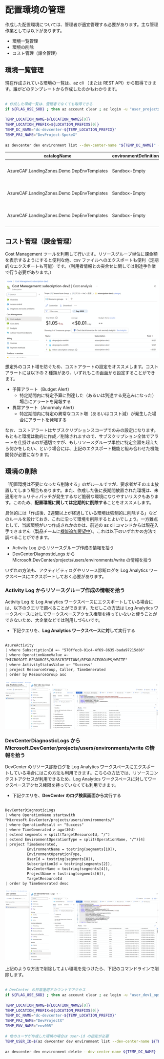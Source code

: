 # 配置環境の管理

作成した配置環境については、管理者が適宜管理する必要があります。主な管理作業としては以下があります。

- 環境一覧管理
- 環境の削除
- コスト管理（課金管理）

## 環境一覧管理

現在作成されている環境の一覧は、az cli （または REST API）から取得できます。誰がどのテンプレートから作成したのかもわかります。

```bash

# 作成した環境一覧は、管理者でなくても取得できる
if ${FLAG_USE_SOD} ; then az account clear ; az login -u "user_projectx_user1@${PRIMARY_DOMAIN_NAME}" -p "${ADMIN_PASSWORD}" ; fi

TEMP_LOCATION_NAME=${LOCATION_NAMES[0]}
TEMP_LOCATION_PREFIX=${LOCATION_PREFIXS[0]}
TEMP_DC_NAME="dc-devcenter-${TEMP_LOCATION_PREFIX}"
TEMP_PRJ_NAME="DevProject-SpokeX"

az devcenter dev environment list --dev-center-name "${TEMP_DC_NAME}" --project-name "${TEMP_PRJ_NAME}"

```

| catalogName                             | environmentDefinitionName | environmentType | error | name  | parameters | provisioningState | resourceGroupId                                                                         | user                               |
|-----------------------------------------|---------------------------|-----------------|-------|-------|------------|-------------------|------------------------------------------------------------------------------------------|------------------------------------|
| AzureCAF.LandingZones.Demo.DepEnvTemplates | Sandbox-Empty             | Sandbox         | null  | env001| {}         | Succeeded         | /subscriptions/570ffec8-01c4-4f69-8635-bada97215d86/resourceGroups/devprojectx-env001     | 9e78363b-ea6f-4b97-a1cf-8484617b3a8f |
| AzureCAF.LandingZones.Demo.DepEnvTemplates | Sandbox-Empty             | Sandbox         | null  | env002| null       | Succeeded         | /subscriptions/570ffec8-01c4-4f69-8635-bada97215d86/resourceGroups/devprojectx-env002     | 25d9f9ad-25c6-418a-9071-2a0eaf86cc4d |
| AzureCAF.LandingZones.Demo.DepEnvTemplates | Sandbox-Empty             | Sandbox         | null  | env003| {}         | Succeeded         | /subscriptions/570ffec8-01c4-4f69-8635-bada97215d86/resourceGroups/devprojectx-env003     | 2093c334-2c7f-4067-85e0-0573711cc1e5 |

## コスト管理（課金管理）

Cost Management ツールを利用して行います。リソースグループ単位に課金額を表示するようにすると便利な他、csv ファイルへのエクスポートも便利（定期的なエクスポートも可能）です。（利用者情報との突合せに関しては別途手作業で行う必要があります。）

![picture 0](./images/8dbad0cabc7d0cf47dac99a3710bb0bf240857c12451023d2d61cb63a42ea316.png)  

想定外のコスト増を防ぐため、コストアラートの設定をオススメします。コストアラートには以下の 2 種類があり、いずれもこの画面から設定することができます。

- 予算アラート（Budget Alert）
  - 特定期間内に特定予算に到達した（あるいは到達する見込みになった）場合にアラートを発報する
- 異常アラート（Anormaly Alert）
  - 特定期間内に特定の異常なコスト増（あるいはコスト減）が発生した場合にアラートを発報する

なお、コストアラートはサブスクリプションスコープでのみの設定になります。もともと環境は動的に作成／削除されますので、サブスクリプション全体でアラートを仕掛けるのが適切ですが、もしリソースグループ単位に特定金額を超えたら何かをしたい、という場合には、上記のエクスポート機能と組み合わせた機能開発が必要になります。
## 環境の削除

「配置環境は不要になったら削除する」のがルールですが、要求者がそのまま放置してしまう場合もあります。また、作成した後に長期間放置された環境は、未適用セキュリティパッチが発生するなど脆弱な環境になりやすいリスクもあります。このため、**配置環境に関しては定期的に削除する**ことをオススメします。

具体的には「作成後、2週間以上が経過している環境は強制的に削除する」などのルールを設けておき、これに沿って環境を削除するとよいでしょう。一方難点として、当該環境がいつ作成されかのかは、前述の az cli コマンドからは現在入手できません（製品チームに[機能追加要望中](https://developercommunity.visualstudio.com/t/Add-created-datetime-to-environment/10458609)）。これは以下のいずれかの方法で調べることができます。

- Activity Log からリソースグループ作成の情報を拾う
- DevCenterDiagnosticLogs から Microsoft.DevCenter/projects/users/environments/write の情報を拾う

いずれの方法も、アクティビティログやリソース診断ログを Log Analytics ワークスペースにエクスポートしておく必要があります。

### Activity Log からリソースグループ作成の情報を拾う

Activity Log を Log Analytics ワークスペースにエクスポートしている場合には、以下のクエリで調べることができます。ただしこの方法は Log Analytics ワークスペースに対してワークスペースアクセス権限を持っていないと使うことができないため、大企業などでは利用しづらいです。

- 下記クエリを、**Log Analytics ワークスペースに対して**実行する

```LAW KQL

AzureActivity
| where SubscriptionId =~ "570ffec8-01c4-4f69-8635-bada97215d86"
| where OperationNameValue =~ "MICROSOFT.RESOURCES/SUBSCRIPTIONS/RESOURCEGROUPS/WRITE"
| where ActivityStatusValue =~ "Success"
| project ResourceGroup, Caller, TimeGenerated
| order by ResourceGroup asc

```

![picture 2](./images/fd1d1066bcfa36a4ab4fb30648fcc7cf53a0c9412001993e1cafd8b2e7f94446.png)  

### DevCenterDiagnosticLogs から Microsoft.DevCenter/projects/users/environments/write の情報を拾う

DevCenter のリソース診断ログを Log Analytics ワークスペースにエクスポートしている場合にはこの方法も利用できます。こちらの方法では、リソースコンテストアクセスが利用できるため、Log Analytics ワークスペースに対してワークスペースアクセス権限を持っていなくても利用できます。

- 下記クエリを、**DevCenter のログ検索画面から**実行する

```LAW KQL

DevCenterDiagnosticLogs
| where OperationName startswith "Microsoft.DevCenter/projects/users/environments/"
| where OperationResult =~ "Success"
| where TimeGenerated > ago(30d) 
| extend segments = split(TargetResourceId, "/")
| extend EnvironmentOperationType = split(OperationName, "/")[4]
| project TimeGenerated,
          EnvironmentName = tostring(segments[10]),
          EnvironmentOperationType,
          UserId = tostring(segments[8]),
          SubscriptionId = tostring(segments[2]),
          DevCenterName = tostring(segments[4]),
          ProjectName = tostring(segments[6]),
          TargetResourceId
| order by TimeGenerated desc

```

![picture 4](./images/9c6237f85da8c8356dfdad5ea3a6feb4b501490ec4233cef137acc70db71c3e9.png)  

上記のような方法で削除してよい環境を見つけたら、下記のコマンドラインで削除します。

```bash

# DevCenter の日常運用アカウントでアクセス
if ${FLAG_USE_SOD} ; then az account clear ; az login -u "user_dev1_ops@${PRIMARY_DOMAIN_NAME}" -p "${ADMIN_PASSWORD}" ; fi

TEMP_LOCATION_NAME=${LOCATION_NAMES[0]}
TEMP_LOCATION_PREFIX=${LOCATION_PREFIXS[0]}
TEMP_DC_NAME="dc-devcenter-${TEMP_LOCATION_PREFIX}"
TEMP_PRJ_NAME="DevProjectX"
TEMP_ENV_NAME="env005"

# 他のユーザが作成した環境の場合は user-id の指定が必要
TEMP_USER_ID=$(az devcenter dev environment list --dev-center-name ${TEMP_DC_NAME} --project-name ${TEMP_PRJ_NAME} --query "[?name=='${TEMP_ENV_NAME}'].user" -o tsv)

az devcenter dev environment delete --dev-center-name ${TEMP_DC_NAME}  --name ${TEMP_ENV_NAME} --project-name ${TEMP_PRJ_NAME} --user-id ${TEMP_USER_ID}

```
